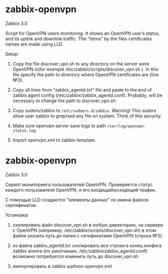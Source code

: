 # zabbix-openvpn
Zabbix 3.0

Script for OpenVPN users monitoring.
It shows an OpenVPN user’s status, and its uplink and downlink traffic.
The “items” by the files certificates names are made using LLD.

Setup:

1)	 Copy the file discover_vpn.sh to any directory on the server were  OpenVPN  is(for example	/etc/zabbix/scripts/discover_vpn.sh ). In this file specify the path to directory where OpenVPN certificates are (line №3).

2)	 Copy all lines from “zabbix_agentd.txt” file and paste to the end of zabbix agent  config (/etc/zabbix/zabbix_agentd.conf). Probably, will be necessary to change the path to  discover_vpn.sh.

3)	 Copy suders/zabbix to `/etc/sudoers.d/zabbix`. Warning! This suders allow user zabbix to grep/sed any file on system. Think of this security.

4)	 Make sure openvpn server save logs to path `/var/log/openvpn-status.log`

5)	 Import openvpn.xml to zabbix template.

# zabbix-openvpn
Zabbix 3.0

Скрипт мониторинга пользователей OpenVPN.
Проверяется статус каждого пользователя OpenVPN, и его входящий\исходящий трафик.

С помощью LLD создаются "элементы данных" по имени файлов сертификатов.

Установка:
1)	скопировать файл discover_vpn.sh в любую директорию, на сервере с OpenVPN (например, /etc/zabbix/scripts/discover_vpn.sh)
	в этом файле указать путь до папки с сетификатами OpenVPN (строка №3).

2)	из файла zabbix_agentd.txt скопировать все строки в конец конфига zabbix агента (по умолчанию, /etc/zabbix/zabbix_agentd.conf)
	возможно потребуется изменить путь до discover_vpn.sh

3)	импортировать в zabbix шаблон openvpn.xml
